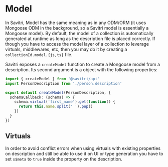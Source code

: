 # Model

In Savitri, Model has the same meaning as in any ODM/ORM (it uses Mongoose ODM in the background, so a Savitri model is essentially a Mongoose model). By default, the model of a collection is automatically generated at runtime as long as the description file is placed correctly. If though you have to access the model layer of a collection to leverage virtuals, middlewares, etc, then you may do it by creating a `collectionId.model.{js,ts}` file.

Savitri exposes a `createModel` function to create a Mongoose model from a description. Its second argument is a object with the following properties:

```typescript
import { createModel } from '@savitri/api'
import PersonDescription from './person.description'

export default createModel(PersonDescription, {
  schemaCallback: (schema) => {
    schema.virtual('first_name').get(function() {
      return this.name.split(' ').pop()
    })
  }
})
```


## Virtuals

In order to avoid conflict errors when using virtuals with existing properties on description and still be able to use it on UI or type generation you have to set `s$meta` to `true` inside the property on the description.
